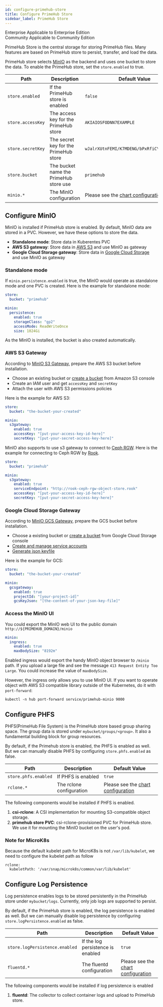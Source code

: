 ```yaml
---
id: configure-primehub-store
title: Configure PrimeHub Store
sidebar_label: PrimeHub Store
---
```


<div class="label-sect">
  <div class="ee-only tooltip">Enterprise
    <span class="tooltiptext">Applicable to Enterprise Edition</span>
  </div>
  <div class="ce-only tooltip">Community
    <span class="tooltiptext">Applicable to Community Edition</span>
  </div>
</div>

PrimeHub Store is the central storage for storing PrimeHub files. Many features are based on PrimeHub store to persist, transfer, and load the data.

PrimeHub store selects [MinIO](https://docs.min.io/) as the backend and uses one bucket to store the data. To enable the PrimeHub store, set the `store.enabled` to true.

Path | Description | Default Value
--- | ----- | -----------------------
`store.enabled` | If the PrimeHub store is enabled | `false`
`store.accessKey` | The access key for the PrimeHub store | `AKIAIOSFODNN7EXAMPLE`
`store.secretKey` | The secret key for the PrimeHub store | `wJalrXUtnFEMI/K7MDENG/bPxRfiCYEXAMPLEKEY`
`store.bucket` | The bucket name the PrimeHub store use | `primehub`
`minio.*` | The MinIO configuration | Please see the [chart configuration](../references/primehub_chart)

## Configure MinIO

MinIO is installed if PrimeHub store is enabled. By default, MinIO data are stored in a PVC. However, we have these options to store the data.

* **Standalone mode**: Store data in Kuberentes PVC
* **AWS S3 gateway**: Store data in [AWS S3](https://aws.amazon.com/s3/) and use MinIO as gateway
* **Google Cloud Storage gateway**: Store data in [Google Cloud Storage](https://cloud.google.com/storage) and use MinIO as gateway

### Standalone mode

If `minio.persistence.enabled` is true, the MinIO would operate as standalone mode and one PVC is created. Here is the example for standalone mode:

```yaml
store:
  bucket: "primehub"

minio:
  persistence:
    enabled: true
    storageClass: "gp2"
    accessMode: ReadWriteOnce
    size: 1024Gi

```

As the MinIO is installed, the bucket is also created automatically.

### AWS S3 Gateway

According to [MinIO S3 Gateway](https://docs.min.io/docs/minio-gateway-for-s3.html), prepare the AWS S3 bucket before installation.

* Choose an existing bucket or [create a bucket](https://docs.aws.amazon.com/AmazonS3/latest/gsg/CreatingABucket.html) from Amazon S3 console
* Create an IAM user and get `accessKey` and `secretKey`
* Attach the user with AWS S3 permissions policies

Here is the example for AWS S3:

```yaml
store:
  bucket: "the-bucket-your-created"

minio:
  s3gateway:
    enabled: true
    accessKey: "[put-your-access-key-id-here]"
    secretKey: "[put-your-secret-access-key-here]"
```

MinIO also supports to use s3 gateway to connect to [Ceph RGW](https://docs.ceph.com/docs/master/radosgw/). Here is the example for connecting to Ceph RGW by [Rook](https://rook.io/docs/rook/master/ceph-object.html).

```yaml
store:
  bucket: "primehub"

minio:
  s3gateway:
    enabled: true
    serviceEndpoint: "http://rook-ceph-rgw-object-store.rook"
    accessKey: "[put-your-access-key-id-here]"
    secretKey: "[put-your-secret-access-key-here]"
```

### Google Cloud Storage Gateway

According to [MinIO GCS Gateway](https://docs.min.io/docs/minio-gateway-for-gcs.html), prepare the GCS bucket before installation.

* Choose a existing bucket or [create a bucket](https://cloud.google.com/storage/docs/quickstart-console) from Google Cloud Storage console
* [Create and manage service accounts](https://cloud.google.com/iam/docs/creating-managing-service-accounts)
* [Generate json keyfile](https://cloud.google.com/iam/docs/creating-managing-service-account-keys)

Here is the example for GCS:

```yaml
store:
  bucket: "the-bucket-your-created"

minio:
  gcsgateway:
    enabled: true
    projectId: "[your-project-id]"
    gcsKeyJson: "[the-content-of-your-json-key-file]"
```

### Access the MinIO UI

You could export the MinIO web UI to the public domain `http://${PRIMEHUB_DOMAIN}/minio`

```yaml
minio:
  ingress:
    enabled: true
    maxBodySize: "8192m"
```

Enabled ingress would export the handy MinIO object browser to `/minio` path. If you upload a large file and see the message `413 Request Entity Too Large`. You could increase the value of `maxBodySize`.

However, the ingress only allows you to use MinIO UI. If you want to operate object with AWS S3 compatible library outside of the Kubernetes, do it with `port-forward`:

```
kubectl -n hub port-forward service/primehub-minio 9000
```

## Configure PHFS

PHFS(PrimeHub File System) is the PrimeHub store based group sharing space. The group data is stored under `mybucket/groups/<group>`. It also a fundamental building block for group resources.

By default, if the Primehub store is enabled, the PHFS is enabled as well. But we can manually disable PHFS by configuring `store.phfs.enabled` as false.

Path | Description | Default Value
--- | ----- | -----------------------
`store.phfs.enabled` | If PHFS is enabled | `true`
`rclone.*` | The rclone configuration | Please see the [chart configuration](../references/primehub_chart)

The following components would be installed if PHFS is enabled.

1. **csi-rclone**: A CSI implementation for mounting S3-compatible object storage.
1. **primehub store PVC**: csi-rclone-provisioned PVC for PrimeHub store. We use it for mounting the MinIO bucket on the user's pod.

### Note for MicroK8s

Because the default kubelet path for MicroK8s is not `/var/lib/kubelet`, we need to configure the kubelet path as follow

```
rclone:
  kubeletPath: '/var/snap/microk8s/common/var/lib/kubelet'
```

## Configure Log Persistence

Log persistence enables logs to be stored persistently in the PrimeHub store under `mybucket/logs`. Currently, only job logs are supported to persist.

By default, if the PrimeHub store is enabled, the log persistence is enabled as well. But we can manually disable log persistence by configuring `store.logPersistence.enabled` as false.

Path | Description | Default Value
--- | ----- | -----------------------
`store.logPersistence.enabled` | If the log persistence is enabled | `true`
`fluentd.*` | The fluentd configuration | Please see the [chart configuration](../references/primehub_chart)

The following components would be installed if log persistence is enabled

1. **fluentd**: The collector to collect container logs and upload to PrimeHub store.
